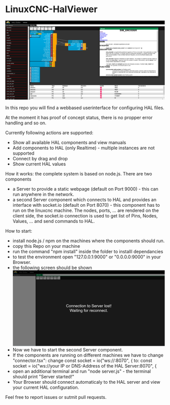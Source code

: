 # LinuxCNC-HalViewer

![](./screenshot.png)

In this repo you will find a webbased userinterface for configuring HAL files.

At the moment it has proof of concept status, there is no propper error handling and so on.

Currently following actions are supported:
- Show all available HAL components and view manuals
- Add components to HAL (only Realtime) - multiple instances are not supported
- Connect by drag and drop
- Show current HAL values

How it works:
the complete system is based on node.js.
There are two components
- a Server to provide a static webpage (default on Port 9000) - this can run anywhere in the network.
- a second Server component which connects to HAL and provides an interface with socket.io (default on Port 8070) - this component has to run on the linuxcnc machine.
The nodes, ports, ... are rendered on the client side, the socket.io connection is used to get list of Pins, Nodes, Values, ... and send commands to HAL.

How to start:
- install node.js / npm on the machines where the components should run.
- copy this Repo on your machine
- run the command "npm install" inside the folder to installl dependancies
- to test the environment open "127.0.0.1:9000" or "0.0.0.0:9000" in your Browser.
- the following screen should be shown
![](./no_connection.png)
- Now we have to start the second Server component.
- If the components are running on different machines we have to change "connector.tsx":
    change 
        const socket = io("ws://:8070", {
    to:
        const socket = io("ws://your IP or DNS-Address of the HAL Server:8070", {
- open an additional terminal and run "node server.js" - the terminal should print "Server started!"
- Your Browser should connect automaticaly to the HAL server and view your current HAL configuration.

Feel free to report issues or sutmit pull requests.
